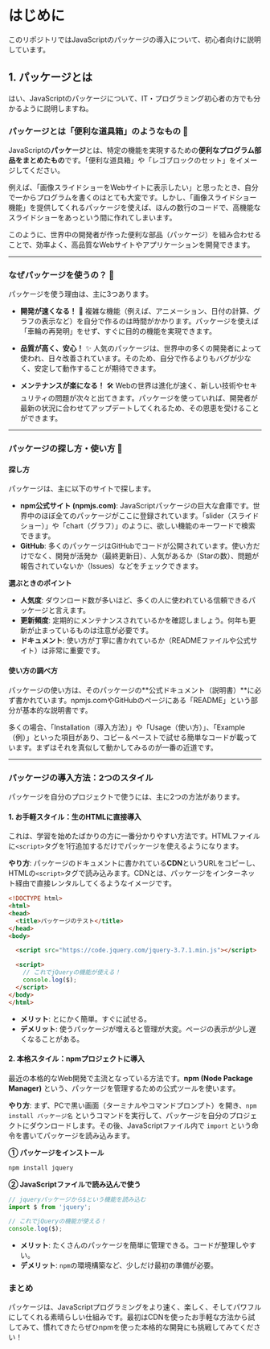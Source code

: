 # はじめに
このリポジトリではJavaScriptのパッケージの導入について、初心者向けに説明しています。

## 1. パッケージとは
はい、JavaScriptのパッケージについて、IT・プログラミング初心者の方でも分かるように説明しますね。

### パッケージとは「便利な道具箱」のようなもの 🧰

JavaScriptの**パッケージ**とは、特定の機能を実現するための**便利なプログラム部品をまとめたもの**です。「便利な道具箱」や「レゴブロックのセット」をイメージしてください。

例えば、「画像スライドショーをWebサイトに表示したい」と思ったとき、自分で一からプログラムを書くのはとても大変です。しかし、「画像スライドショー機能」を提供してくれるパッケージを使えば、ほんの数行のコードで、高機能なスライドショーをあっという間に作れてしまいます。

このように、世界中の開発者が作った便利な部品（パッケージ）を組み合わせることで、効率よく、高品質なWebサイトやアプリケーションを開発できます。

-----

### なぜパッケージを使うの？ 🤔

パッケージを使う理由は、主に3つあります。

  * **開発が速くなる！** 🚀
    複雑な機能（例えば、アニメーション、日付の計算、グラフの表示など）を自分で作るのは時間がかかります。パッケージを使えば「車輪の再発明」をせず、すぐに目的の機能を実現できます。

  * **品質が高く、安心！** ✨
    人気のパッケージは、世界中の多くの開発者によって使われ、日々改善されています。そのため、自分で作るよりもバグが少なく、安定して動作することが期待できます。

  * **メンテナンスが楽になる！** 🛠️
    Webの世界は進化が速く、新しい技術やセキュリティの問題が次々と出てきます。パッケージを使っていれば、開発者が最新の状況に合わせてアップデートしてくれるため、その恩恵を受けることができます。

-----

### パッケージの探し方・使い方 🧐

#### 探し方

パッケージは、主に以下のサイトで探します。

  * **npm公式サイト (npmjs.com)**: JavaScriptパッケージの巨大な倉庫です。世界中のほぼ全てのパッケージがここに登録されています。「slider（スライドショー）」や「chart（グラフ）」のように、欲しい機能のキーワードで検索できます。
  * **GitHub**: 多くのパッケージはGitHubでコードが公開されています。使い方だけでなく、開発が活発か（最終更新日）、人気があるか（Starの数）、問題が報告されていないか（Issues）などをチェックできます。

**選ぶときのポイント**

  * **人気度**: ダウンロード数が多いほど、多くの人に使われている信頼できるパッケージと言えます。
  * **更新頻度**: 定期的にメンテナンスされているかを確認しましょう。何年も更新が止まっているものは注意が必要です。
  * **ドキュメント**: 使い方が丁寧に書かれているか（READMEファイルや公式サイト）は非常に重要です。

#### 使い方の調べ方

パッケージの使い方は、そのパッケージの\*\*公式ドキュメント（説明書）\*\*に必ず書かれています。npmjs.comやGitHubのページにある「README」という部分が基本的な説明書です。

多くの場合、「Installation（導入方法）」や「Usage（使い方）」、「Example（例）」といった項目があり、コピー＆ペーストで試せる簡単なコードが載っています。まずはそれを真似して動かしてみるのが一番の近道です。

-----

### パッケージの導入方法：2つのスタイル

パッケージを自分のプロジェクトで使うには、主に2つの方法があります。

#### 1\. お手軽スタイル：生のHTMLに直接導入

これは、学習を始めたばかりの方に一番分かりやすい方法です。HTMLファイルに`<script>`タグを1行追加するだけでパッケージを使えるようになります。

**やり方**:
パッケージのドキュメントに書かれている**CDN**というURLをコピーし、HTMLの`<script>`タグで読み込みます。CDNとは、パッケージをインターネット経由で直接レンタルしてくるようなイメージです。

```html
<!DOCTYPE html>
<html>
<head>
  <title>パッケージのテスト</title>
</head>
<body>

  <script src="https://code.jquery.com/jquery-3.7.1.min.js"></script>

  <script>
    // これでjQueryの機能が使える！
    console.log($); 
  </script>
</body>
</html>
```

  * **メリット**: とにかく簡単。すぐに試せる。
  * **デメリット**: 使うパッケージが増えると管理が大変。ページの表示が少し遅くなることがある。

#### 2\. 本格スタイル：npmプロジェクトに導入

最近の本格的なWeb開発で主流となっている方法です。**npm (Node Package Manager)** という、パッケージを管理するための公式ツールを使います。

**やり方**:
まず、PCで黒い画面（ターミナルやコマンドプロンプト）を開き、`npm install パッケージ名` というコマンドを実行して、パッケージを自分のプロジェクトにダウンロードします。その後、JavaScriptファイル内で `import` という命令を書いてパッケージを読み込みます。

**① パッケージをインストール**

```bash
npm install jquery
```

**② JavaScriptファイルで読み込んで使う**

```javascript
// jqueryパッケージから$という機能を読み込む
import $ from 'jquery';

// これでjQueryの機能が使える！
console.log($);
```

  * **メリット**: たくさんのパッケージを簡単に管理できる。コードが整理しやすい。
  * **デメリット**: `npm`の環境構築など、少しだけ最初の準備が必要。

### まとめ

パッケージは、JavaScriptプログラミングをより速く、楽しく、そしてパワフルにしてくれる素晴らしい仕組みです。最初はCDNを使ったお手軽な方法から試してみて、慣れてきたらぜひnpmを使った本格的な開発にも挑戦してみてください！